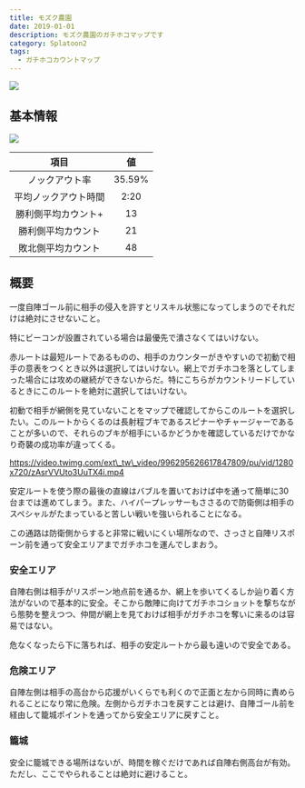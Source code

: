 ```yaml
---
title: モズク農園
date: 2019-01-01
description: モズク農園のガチホコマップです
category: Splatoon2
tags:
  - ガチホコカウントマップ
---
```


![](https://pbs.twimg.com/media/EcfwSsDXYAAhUo_?format=jpg&name=large)

## 基本情報

![](https://pbs.twimg.com/media/EV-GgiDWAAMQJju?format=png&name=large)

|         項目         |   値   |
| :------------------: | :----: |
|    ノックアウト率    | 35.59% |
| 平均ノックアウト時間 |  2:20  |
| 勝利側平均カウント+  |   13   |
|  勝利側平均カウント  |   21   |
|  敗北側平均カウント  |   48   |

## 概要

一度自陣ゴール前に相手の侵入を許すとリスキル状態になってしまうのでそれだけは絶対にさせないこと。

特にビーコンが設置されている場合は最優先で潰さなくてはいけない。

赤ルートは最短ルートであるものの、相手のカウンターがきやすいので初動で相手の意表をつくとき以外は選択してはいけない。網上でガチホコを落としてしまった場合には攻めの継続ができないからだ。特にこちらがカウントリードしているときにこのルートを絶対に選択してはいけない。

初動で相手が網側を見ていないことをマップで確認してからこのルートを選択したい。このルートからくるのは長射程ブキであるスピナーやチャージャーであることが多いので、それらのブキが相手にいるかどうかを確認しているだけでかなり奇襲の成功率が違ってくる。

https://video.twimg.com/ext\_tw\_video/996295626617847809/pu/vid/1280x720/zAsrVVUto3UuTX4i.mp4

安定ルートを使う際の最後の直線はバブルを置いておけば中を通って簡単に30台までは進めてしまう。また、ハイパープレッサーもささるので防衛側は相手のスペシャルがたまっていると苦しい戦いを強いられることになる。

この通路は防衛側からすると非常に戦いにくい場所なので、さっさと自陣リスポーン前を通って安全エリアまでガチホコを運んでしまおう。

### 安全エリア

自陣右側は相手がリスポーン地点前を通るか、網上を歩いてくるしか辿り着く方法がないので基本的に安全。そこから敵陣に向けてガチホコショットを撃ちながら態勢を整えつつ、仲間が網上を見ておけば相手がガチホコを奪いに来るのは容易ではない。

危なくなったら下に落ちれば、相手の安定ルートから最も遠いので安全である。

### 危険エリア

自陣左側は相手の高台から応援がいくらでも利くので正面と左から同時に責められることになり常に危険。左側からガチホコを戻すことは避け、自陣ゴール前を経由して籠城ポイントを通ってから安全エリアに戻すこと。

### 籠城

安全に籠城できる場所はないが、時間を稼ぐだけであれば自陣右側高台が有効。ただし、ここでやられることは絶対に避けること。
